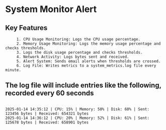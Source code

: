 # System Monitor Alert 
## Key Features 
         1. CPU Usage Monitoring: Logs the CPU usage percentage.
         2. Memory Usage Monitoring: Logs the memory usage percentage and checks thresholds.
         3. Logs the disk usage percentage and checks thresholds.
         4. Network Activity: Logs bytes sent and received.
         5. Alert System: Sends email alerts when thresholds are crossed.
         6. Log File: Writes metrics to a system_metrics.log file every minute.
## The log file will include entries like the following, recorded every 60 seconds
<pre>
<code>
2025-01-14 14:35:12 | CPU: 15% | Memory: 50% | Disk: 60% | Sent: 123456 bytes | Received: 654321 bytes
2025-01-14 14:36:12 | CPU: 20% | Memory: 52% | Disk: 61% | Sent: 125678 bytes | Received: 658901 bytes
</code>
</pre>

